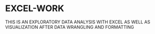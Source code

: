# EXCEL-WORK
THIS IS AN EXPLORATORY DATA ANALYSIS WITH EXCEL AS WELL AS VISUALIZATION AFTER DATA WRANGLING AND FORMATTING
